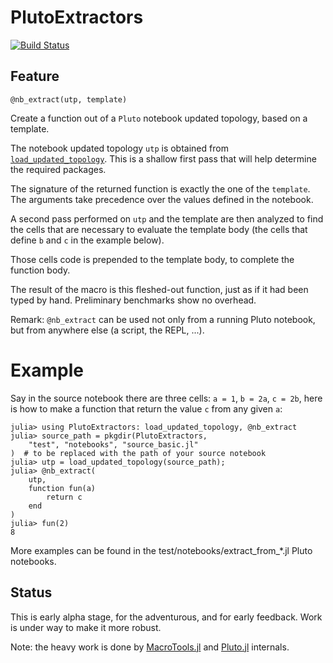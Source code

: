 # PlutoExtractors

[![Build Status](https://github.com/ederag/PlutoExtractors.jl/actions/workflows/CI.yml/badge.svg?branch=master)](https://github.com/ederag/PlutoExtractors.jl/actions/workflows/CI.yml?query=branch%3Amaster)

## Feature

    @nb_extract(utp, template)

Create a function out of a `Pluto` notebook updated topology,
based on a template.

The notebook updated topology `utp` is obtained
from [`load_updated_topology`](@ref).
This is a shallow first pass that will help determine the required packages.

The signature of the returned function is exactly the one of the `template`.
The arguments take precedence over the values defined in the notebook.

A second pass performed on `utp` and the template are then analyzed
to find the cells that are necessary to evaluate the template body
(the cells that define `b` and `c` in the example below).

Those cells code is prepended to the template body,
to complete the function body.

The result of the macro is this fleshed-out function,
just as if it had been typed by hand.
Preliminary benchmarks show no overhead.

Remark: `@nb_extract` can be used not only from a running Pluto notebook,
but from anywhere else (a script, the REPL, ...).

# Example
Say in the source notebook there are three cells: `a = 1`, `b = 2a`, `c = 2b`,
here is how to make a function that return the value `c` from any given `a`:
```jldoctest
julia> using PlutoExtractors: load_updated_topology, @nb_extract
julia> source_path = pkgdir(PlutoExtractors,
	"test", "notebooks", "source_basic.jl"
)  # to be replaced with the path of your source notebook
julia> utp = load_updated_topology(source_path);
julia> @nb_extract(
	utp,
	function fun(a)
		return c
	end
)
julia> fun(2)
8
```

More examples can be found in the test/notebooks/extract_from_*.jl Pluto notebooks.


## Status

This is early alpha stage, for the adventurous, and for early feedback.
Work is under way to make it more robust.

Note: the heavy work is done by
[MacroTools.jl](https://github.com/FluxML/MacroTools.jl)
and [Pluto.jl](https://github.com/fonsp/Pluto.jl) internals.
